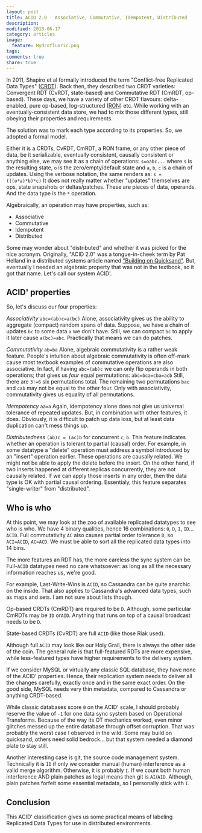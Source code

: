 ```yaml
---
layout: post
title: ACID 2.0 - Associative, Commutative, Idempotent, Distributed
description:
modified: 2018-06-17
category: articles
image:
  feature: Hydrofluoric.png
tags:
comments: true
share: true
---
```


In 2011, Shapiro et al formally introduced the term "Conflict-free Replicated Data Types" ([CRDT](https://en.wikipedia.org/wiki/CRDT)).
Back then, they described two CRDT varieties: Convergent RDT (CvRDT, state-based) and Commutative RDT (CmRDT, op-based).
These days, we have a variety of other CRDT flavours: delta-enabled, pure op-based, log-structured ([RON](http://github.com/gritzko/ron)) etc.
While working with an eventually-consistent data store, we had to mix those different types, still obeying their properties and requirements.

The solution was to mark each type according to its properties.
So, we adopted a formal model.

Either it is a CRDTs, CvRDT, CmRDT, a RON frame, or any other piece of data, be it serializable, eventually consistent, causally consistent or anything else, we may see it as a chain of operations:
`s=oabc...` where `s` is the resulting state, `o` is the zero/empty/default state and `a`, `b`, `c` is a chain of updates.
Using the verbose notation, the same renders as:
`s = (((o*a)*b)*c)`
It does not really matter whether "updates" themselves are ops, state snapshots or deltas/patches.
These are pieces of data, operands.
And the data type is the `*` operation.

Algebraically, an operation may have properties, such as: 

* Associative
* Commutative
* Idempotent
* Distributed

Some may wonder about "distributed" and whether it was picked for the nice acronym.
Originally, "ACID 2.0" was a tongue-in-cheek term by Pat Helland in a distributed systems article named ["Building on Quicksand"](https://database.cs.wisc.edu/cidr/cidr2009/Paper\_133.pdf).
But, eventually I needed an algebraic property that was not in the textbook, so it got that name.
Let's call our system ACID'.

## ACID' properties

So, let's discuss our four properties:

*Associativity* `abc=(ab)c=a(bc)`
Alone, associativity gives us the ability to aggregate (compact) random spans of data.
Suppose, we have a chain of updates `bc` to some data `a` we don't have.
Still, we can compact `bc` to apply it later cause `a(bc)=abc`.
Practically that means we can do patches.

*Commutativity* `ab=ba`
Alone, algebraic commutativity is a rather weak feature.
People's intuition about algebraic commutativity is often off-mark cause most textbook examples of commutative operations are also associative.
In fact, if having `abc=(ab)c` we can only flip operands in both operations; 
that gives us *four* equal permutations: `abc=bca=cba=acb`
Still, there are `3!=6` six permutations total.
The remaining two permutations `bac` and `cab` may not be equal to the other four.
Only with associativity, commutativity gives us equality of all permutations.

*Idempotency* `aa=a`
Again, idempotency alone does not give us universal tolerance of repeated updates.
But, in combination with other features, it does.
Obviously, it is difficult to patch up data loss, but at least data duplication can't mess things up.

*Distributedness* `(ab)c = (ac)b` for concurrent `c`, `b`.
This feature indicates whether an operation is tolerant to partial (causal) order.
For example, in some datatype a "delete" operation must address a symbol introduced by an "insert" operation earlier.
These operations are causally related.
We might not be able to apply the delete before the insert.
On the other hand, if two inserts happened at different replicas concurrently, they are not causally related.
If we can apply those inserts in any order, then the data type is OK with partial causal ordering.
Essentialy, this feature separates "single-writer" from "distributed".

## Who is who

At this point, we may look at the zoo of available replicated datatypes to see who is who.
We have 4 binary qualities, hence 16 combinations: `0`, `D`, `I`, `ID`... `ACID`.
Full commutativity `AC` also causes partial order tolerance `D`, so `ACI=ACID`, `AC=ACD`.
We must be able to sort all the replicated data types into 14 bins.

The more features an RDT has, the more careless the sync system can be.
Full-`ACID` datatypes need no care whatsoever:
as long as all the necessary information reaches us, we're good.

For example, Last-Write-Wins is `ACID`, so Cassandra can be quite anarchic on the inside.
That also applies to Cassandra's advanced data types, such as maps and sets.
I am not sure about lists though.

Op-based CRDTs (CmRDT) are required to be `D`.
Although, some particular CmRDTs may be `ID` or`AID`.
Anything that runs on top of a causal broadcast needs to be `D`.

State-based CRDTs (CvRDT) are full `ACID` (like those Riak used).

Although full `ACID` may look like our Holy Grail, there is always the other side of the coin.
The general rule is that full-featured RDTs are more expensive, while less-featured types have higher requirements to the delivery system.

If we consider MySQL or virtually any classic SQL database, they have none of the ACID' properties.
Hence, their replication system needs to deliver all the changes carefully, exactly once and in the same exact order.
On the good side, MySQL needs very thin metadata, compared to Cassandra or anything CRDT-based.

While classic databases score `0` on the ACID' scale, I should probably reserve the value of `-1` for one data sync system based on Operational Transforms.
Because of the way its OT mechanics worked, even minor glitches messed up the entire database through offset corruption.
That was probably the worst case I observed in the wild.
Some may build on quicksand, others need solid bedrock... but that system needed a diamond plate to stay still.

Another interesting case is git, the source code management system.
Technically it is `ID` if only we consider manual (human) interference as a valid merge algorithm.
Otherwise, it is probably `I`.
If we count both human interference AND plain patches as legal means then git is `AI`/`AID`.
Although, plain patches forfeit some essential metadata, so I personally stick with `I`.

## Conclusion

This ACID' classification gives us some practical means of labeling Replicated Data Types for use in distributed environments.


